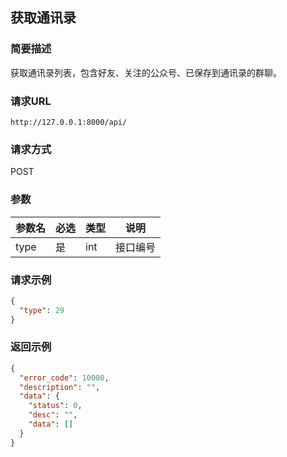 ## 获取通讯录

### 简要描述

获取通讯录列表，包含好友、关注的公众号、已保存到通讯录的群聊。

### 请求URL

```
http://127.0.0.1:8000/api/
```

### 请求方式

POST

### 参数

| 参数名    | 必选 | 类型   | 说明       |
| --------- | ---- | ------ | ---------- |
| type      | 是   | int    | 接口编号   |

### 请求示例

```json
{
  "type": 29
}
```

### 返回示例

```json
{
  "error_code": 10000,
  "description": "",
  "data": {
    "status": 0,
    "desc": "",
    "data": []
  }
}
```

